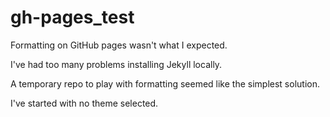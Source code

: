 # gh-pages_test

Formatting on GitHub pages wasn't what I expected.

I've had too many problems installing Jekyll locally.

A temporary repo to play with formatting seemed like the simplest solution.

I've started with no theme selected.
